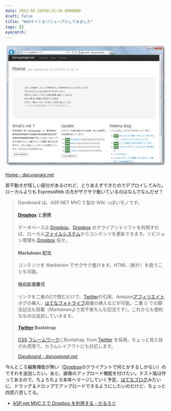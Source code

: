 ```yaml
---
date: 2012-02-26T00:31:34.0000000
draft: false
title: "Webサイトをリニューアルしてみました"
tags: []
eyecatch: 
---
```

<p><img src="20120226002301.png" alt="f:id:daruyanagi:20120226002301p:plain" title="f:id:daruyanagi:20120226002301p:plain" class="hatena-fotolife"></p><p><a href="http://daruyanagi.net/Home">Home - daruyanagi.net</a></p><p>若干動きが怪しい部分があるけれど、とりあえずできたのでデプロイしてみた。ローカルよりも ExpressWeb の方がサクサク動いているのはなんでなんだぜ？</p>

<blockquote cite="http://daruyanagi.net/Daruboard">
<p>Daruboard は、ASP.NET MVC 3 製の Wiki っぽいモノです。</p>

<div class="section">
<h4><a class="keyword" href="http://d.hatena.ne.jp/keyword/Dropbox">Dropbox</a> と連携</h4>
<p>データベースは <a class="keyword" href="http://d.hatena.ne.jp/keyword/Dropbox">Dropbox</a>。<a class="keyword" href="http://d.hatena.ne.jp/keyword/Dropbox">Dropbox</a> のクライアントソフトを利用すれば、ローカル<a class="keyword" href="http://d.hatena.ne.jp/keyword/%A5%D5%A5%A1%A5%A4%A5%EB%A5%B7%A5%B9%A5%C6%A5%E0">ファイルシステム</a>からコンテンツを更新できます。リビジョン管理も <a class="keyword" href="http://d.hatena.ne.jp/keyword/Dropbox">Dropbox</a> 任せ。</p>

</div>
<div class="section">
<h4>Markdown 記法</h4>
<p>コンテンツを Markdown でサクサク書けます。HTML（断片）を扱うことも可能。</p>

</div>
<div class="section">
<h4>独自拡張書式</h4>
<p>リンクを二重の[]で囲むだけで、<a class="keyword" href="http://d.hatena.ne.jp/keyword/Twitter">Twitter</a>の引用、Amazon<a class="keyword" href="http://d.hatena.ne.jp/keyword/%A5%A2%A5%D5%A5%A3%A5%EA%A5%A8%A5%A4%A5%C8">アフィリエイト</a>タグの挿入、<a class="keyword" href="http://d.hatena.ne.jp/keyword/%A4%CF%A4%C6%A4%CA%A5%D5%A5%A9%A5%C8%A5%E9%A5%A4%A5%D5">はてなフォトライフ</a>画像の挿入などが可能。二重 () での脚注記法も搭載（Markdownより若干楽ちんな記法です）。これからも便利なものは追加していきます。</p>

</div>
<div class="section">
<h4><a class="keyword" href="http://d.hatena.ne.jp/keyword/Twitter">Twitter</a> Bootstrap</h4>
<p><a class="keyword" href="http://d.hatena.ne.jp/keyword/CSS">CSS</a> <a class="keyword" href="http://d.hatena.ne.jp/keyword/%A5%D5%A5%EC%A1%BC%A5%E0%A5%EF%A1%BC%A5%AF">フレームワーク</a>にBootstrap, from <a class="keyword" href="http://d.hatena.ne.jp/keyword/Twitter">Twitter</a> を採用。ちょっと見た目がお洒落で、カラムレイアウトにも対応します。</p>

</div>
<cite><a href="http://daruyanagi.net/Daruboard">Daruboard - daruyanagi.net</a></cite>
</blockquote>
<p>今んところ編集機能が無い（<a class="keyword" href="http://d.hatena.ne.jp/keyword/Dropbox">Dropbox</a>のクライアントで何とかするしかない）のでそれを追加したい。あと、画像のアップロード機能を付けたい。テスト版は作ってあるので、ちょろちょろ本体へマージしていく予定。<a class="keyword" href="http://d.hatena.ne.jp/keyword/%A4%CF%A4%C6%A4%CA%A5%D6%A5%ED%A5%B0">はてなブログ</a>みたいに、ドラッグ＆ドロップでアップロードできるようにしたいのだけど、ちょっと四苦八苦してる。</p>

<ul>
<li><a href="http://daruyanagi.hatenablog.com/entry/2012/02/25/084211"> ASP.net MVC 3 &#x3067; Dropbox &#x3092;&#x5229;&#x7528;&#x3059;&#x308B; - &#x3060;&#x308B;&#x308D;&#x3050;</a></li>
</ul>